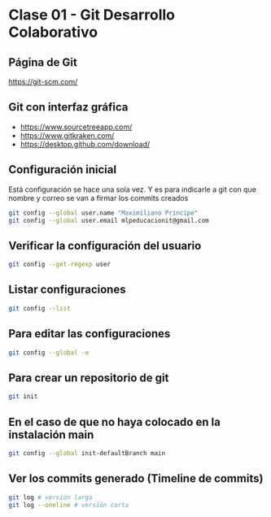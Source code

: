 # Clase 01 - Git Desarrollo Colaborativo

## Página de Git

<https://git-scm.com/>

## Git con interfaz gráfica

* <https://www.sourcetreeapp.com/>
* <https://www.gitkraken.com/>
* <https://desktop.github.com/download/>

## Configuración inicial
Está configuración se hace una sola vez. Y es para indicarle a git con que nombre y correo se van a firmar los commits creados

```sh
git config --global user.name "Maximiliano Principe"
git config --global user.email mlpeducacionit@gmail.com
```

## Verificar la configuración del usuario

```sh
git config --get-regexp user
```

## Listar configuraciones

```sh
git config --list
```

## Para editar las configuraciones

```sh
git config --global -e
```

## Para crear un repositorio de git

```sh
git init
```

## En el caso de que no haya colocado en la instalación main

```sh
git config --global init-defaultBranch main
```

## Ver los commits generado (Timeline de commits)

```sh
git log # versión larga
git log --oneline # versión corta
```
